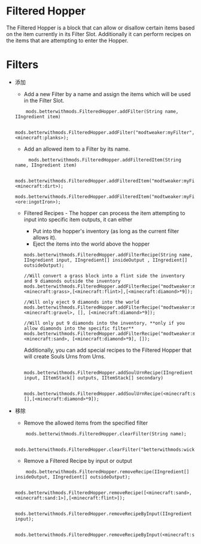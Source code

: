 # Filtered Hopper

The Filtered Hopper is a block that can allow or disallow certain items based on the item currently in its Filter Slot. Additionally it can perform recipes on the items that are attempting to enter the Hopper.
# Filters

* 添加

   * Add a new Filter by a name and assign the items which will be used in the Filter Slot.

    ```zenscript
        mods.betterwithmods.FilteredHopper.addFilter(String name, IIngredient item)

        mods.betterwithmods.FilteredHopper.addFilter("modtweaker:myFilter", <minecraft:planks>);   
    ```

   * Add an allowed item to a Filter by its name.

   ```zenscript
        mods.betterwithmods.FilteredHopper.addFilteredItem(String name, IIngredient item)

        mods.betterwithmods.FilteredHopper.addFilteredItem("modtweaker:myFilter",<minecraft:dirt>);
        mods.betterwithmods.FilteredHopper.addFilteredItem("modtweaker:myFilter",<ore:ingotIron>);
   ```

    * Filtered Recipes - The hopper can process the item attempting to input into specific item outputs, it can either
        * Put into the hopper's inventory (as long as the current filter allows it).
        * Eject the items into the world above the hopper
        ```zenscript
        mods.betterwithmods.FilteredHopper.addFilterRecipe(String name, IIngredient input, IIngredient[] insideOutput , IIngredient[] outsideOutput);

        //Will convert a grass block into a flint side the inventory and 9 diamonds outside the inventory
        mods.betterwithmods.FilteredHopper.addFilterRecipe("modtweaker:myFilter",<minecraft:grass>,[<minecraft:flint>],[<minecraft:diamond>*9]);

        //Will only eject 9 diamonds into the world
        mods.betterwithmods.FilteredHopper.addFilterRecipe("modtweaker:myFilter2",<minecraft:gravel>, [], [<minecraft:diamond>*9]);

        //Will only put 9 diamonds into the inventory, **only if you allow diamonds into the specific filter**
        mods.betterwithmods.FilteredHopper.addFilterRecipe("modtweaker:myFilter3",<minecraft:sand>, [<minecraft:diamond>*9], []);
        ```

        Additionally, you can add special recipes to the Filtered Hopper that will create Souls Urns from Urns.

        ```zenscript
           mods.betterwithmods.FilteredHopper.addSoulUrnRecipe(IIngredient input, IItemStack[] outputs, IItemStack[] secondary)

           mods.betterwithmods.FilteredHopper.addSoulUrnRecipe(<minecraft:stone>,[],[<minecraft:diamond>*9]);
        ```

* 移除

    * Remove the allowed items from the specified filter
    ```zenscript
        mods.betterwithmods.FilteredHopper.clearFilter(String name);

        mods.betterwithmods.FilteredHopper.clearFilter("betterwithmods:wicker");
    ```

    * Remove a Filtered Recipe by input or output
    ```zenscript
        mods.betterwithmods.FilteredHopper.removeRecipe(IIngredient[] insideOutput, IIngredient[] outsideOutput);

        mods.betterwithmods.FilteredHopper.removeRecipe([<minecraft:sand>,<minecraft:sand:1>],[<minecraft:flint>]);

        mods.betterwithmods.FilteredHopper.removeRecipeByInput(IIngredient input);

        mods.betterwithmods.FilteredHopper.removeRecipeByInput(<minecraft:sand>);
    ```
    